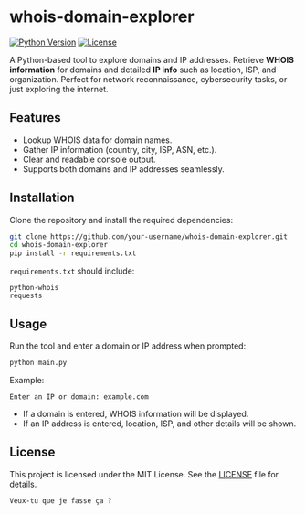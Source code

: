 # whois-domain-explorer

[![Python Version](https://img.shields.io/badge/python-3.10+-blue)](https://www.python.org/)
[![License](https://img.shields.io/badge/license-MIT-green)](LICENSE)

A Python-based tool to explore domains and IP addresses. Retrieve **WHOIS information** for domains and detailed **IP info** such as location, ISP, and organization. Perfect for network reconnaissance, cybersecurity tasks, or just exploring the internet.

## Features

- Lookup WHOIS data for domain names.
- Gather IP information (country, city, ISP, ASN, etc.).
- Clear and readable console output.
- Supports both domains and IP addresses seamlessly.

## Installation

Clone the repository and install the required dependencies:

```bash
git clone https://github.com/your-username/whois-domain-explorer.git
cd whois-domain-explorer
pip install -r requirements.txt
````

`requirements.txt` should include:

```
python-whois
requests
```

## Usage

Run the tool and enter a domain or IP address when prompted:

```bash
python main.py
```

Example:

```
Enter an IP or domain: example.com
```

* If a domain is entered, WHOIS information will be displayed.
* If an IP address is entered, location, ISP, and other details will be shown.

## License

This project is licensed under the MIT License. See the [LICENSE](LICENSE) file for details.

```
Veux‑tu que je fasse ça ?
```
